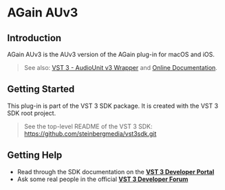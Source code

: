 # AGain AUv3 

## Introduction

AGain AUv3 is the AUv3 version of the AGain plug-in for macOS and iOS.


> See also: [VST 3 - AudioUnit v3 Wrapper](https://steinbergmedia.github.io/vst3_dev_portal/pages/What+is+the+VST+3+SDK/Wrappers/AUv3+Wrapper.html) and [Online Documentation](https://steinbergmedia.github.io/vst3_dev_portal/pages/What+is+the+VST+3+SDK/Plug-in+Examples.html#again).

## Getting Started

This plug-in is part of the VST 3 SDK package. It is created with the VST 3 SDK root project.

> See the top-level README of the VST 3 SDK: https://github.com/steinbergmedia/vst3sdk.git

## Getting Help

* Read through the SDK documentation on the **[VST 3 Developer Portal](https://steinbergmedia.github.io/vst3_dev_portal/pages/index.html)**
* Ask some real people in the official **[VST 3 Developer Forum](https://forums.steinberg.net/c/developer/103)**

